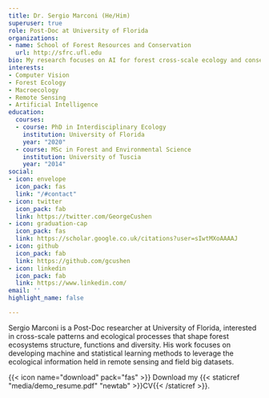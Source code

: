 ```yaml
---
title: Dr. Sergio Marconi (He/Him)
superuser: true
role: Post-Doc at University of Florida
organizations:
- name: School of Forest Resources and Conservation
  url: http://sfrc.ufl.edu
bio: My research focuses on AI for forest cross-scale ecology and conservation
interests:
- Computer Vision
- Forest Ecology
- Macroecology
- Remote Sensing
- Artificial Intelligence
education:
  courses:
  - course: PhD in Interdisciplinary Ecology
    institution: University of Florida
    year: "2020"
  - course: MSc in Forest and Environmental Science
    institution: University of Tuscia
    year: "2014"
social:
- icon: envelope
  icon_pack: fas
  link: "/#contact"
- icon: twitter
  icon_pack: fab
  link: https://twitter.com/GeorgeCushen
- icon: graduation-cap
  icon_pack: fas
  link: https://scholar.google.co.uk/citations?user=sIwtMXoAAAAJ
- icon: github
  icon_pack: fab
  link: https://github.com/gcushen
- icon: linkedin
  icon_pack: fab
  link: https://www.linkedin.com/
email: ''
highlight_name: false

---
```

Sergio Marconi is a Post-Doc researcher at University of Florida, interested in cross-scale patterns and ecological processes that shape forest ecosystems structure, functions and diversity. His work focuses on developing machine and statistical learning methods to leverage the ecological information held in remote sensing and field big datasets. 

{{< icon name="download" pack="fas" >}} Download my {{< staticref "media/demo_resume.pdf" "newtab" >}}CV{{< /staticref >}}.